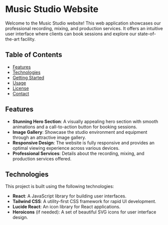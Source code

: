 # Music Studio Website

Welcome to the Music Studio website! This web application showcases our professional recording, mixing, and production services. It offers an intuitive user interface where clients can book sessions and explore our state-of-the-art facility.

## Table of Contents

- [Features](#features)
- [Technologies](#technologies)
- [Getting Started](#getting-started)
- [Usage](#usage)
- [License](#license)
- [Contact](#contact)

## Features

- **Stunning Hero Section**: A visually appealing hero section with smooth animations and a call-to-action button for booking sessions.
- **Image Gallery**: Showcase the studio environment and equipment through an attractive image gallery.
- **Responsive Design**: The website is fully responsive and provides an optimal viewing experience across various devices.
- **Professional Services**: Details about the recording, mixing, and production services offered.

## Technologies

This project is built using the following technologies:

- **React**: A JavaScript library for building user interfaces.
- **Tailwind CSS**: A utility-first CSS framework for rapid UI development.
- **Lucide React**: An icon library for React applications.
- **Heroicons** (if needed): A set of beautiful SVG icons for user interface design.
